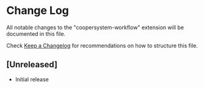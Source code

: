 # Change Log

All notable changes to the "coopersystem-workflow" extension will be documented in this file.

Check [Keep a Changelog](http://keepachangelog.com/) for recommendations on how to structure this file.

## [Unreleased]

- Initial release